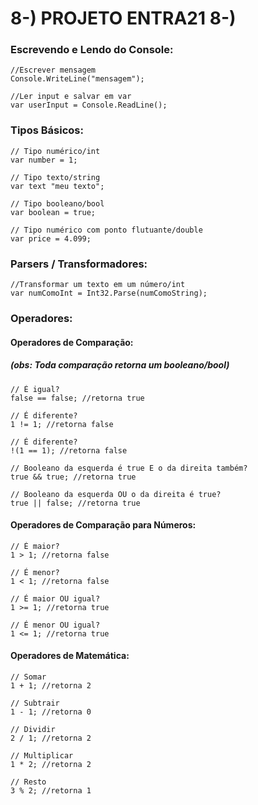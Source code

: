 # 8-) **PROJETO ENTRA21** 8-)

### Escrevendo e Lendo do Console:

    //Escrever mensagem
    Console.WriteLine("mensagem");
    
    //Ler input e salvar em var
    var userInput = Console.ReadLine();

### Tipos Básicos:

    // Tipo numérico/int
    var number = 1;

    // Tipo texto/string
    var text "meu texto";

    // Tipo booleano/bool
    var boolean = true;

    // Tipo numérico com ponto flutuante/double
    var price = 4.099;

### Parsers / Transformadores:

    //Transformar um texto em um número/int
    var numComoInt = Int32.Parse(numComoString);

### Operadores:
#### Operadores de Comparação:
##### (obs: Toda comparação retorna um booleano/bool)

    // É igual?
    false == false; //retorna true
    
    // É diferente?
    1 != 1; //retorna false

    // É diferente?
    !(1 == 1); //retorna false

    // Booleano da esquerda é true E o da direita também?
    true && true; //retorna true

    // Booleano da esquerda OU o da direita é true?
    true || false; //retorna true

#### Operadores de Comparação para Números:

    // É maior?
    1 > 1; //retorna false
    
    // É menor?
    1 < 1; //retorna false

    // É maior OU igual?
    1 >= 1; //retorna true

    // É menor OU igual?
    1 <= 1; //retorna true

#### Operadores de Matemática:

    // Somar
    1 + 1; //retorna 2

    // Subtrair
    1 - 1; //retorna 0

    // Dividir
    2 / 1; //retorna 2

    // Multiplicar
    1 * 2; //retorna 2

    // Resto
    3 % 2; //retorna 1
